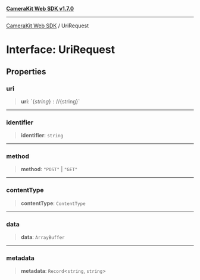 [**CameraKit Web SDK v1.7.0**](../README.md)

***

[CameraKit Web SDK](../globals.md) / UriRequest

# Interface: UriRequest

## Properties

### uri

> **uri**: \`$\{string\}://$\{string\}\`

***

### identifier

> **identifier**: `string`

***

### method

> **method**: `"POST"` \| `"GET"`

***

### contentType

> **contentType**: `ContentType`

***

### data

> **data**: `ArrayBuffer`

***

### metadata

> **metadata**: `Record`\<`string`, `string`\>
